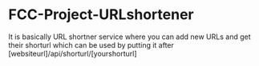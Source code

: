 # FCC-Project-URLshortener
It is basically URL shortner service where you can add new URLs and get their shorturl which can be used by putting it after [websiteurl]/api/shorturl/[yourshorturl]

